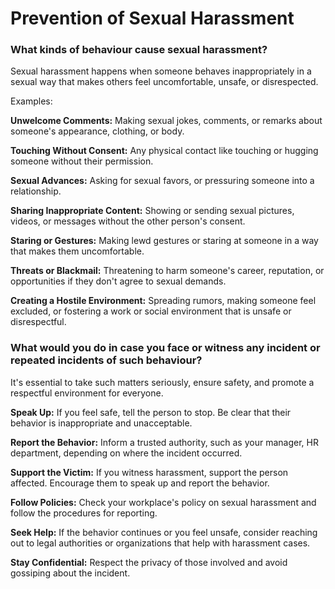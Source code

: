 
# Prevention of Sexual Harassment

### What kinds of behaviour cause sexual harassment?

Sexual harassment happens when someone behaves inappropriately in a sexual way that makes others feel uncomfortable, unsafe, or disrespected.

Examples:

**Unwelcome Comments:** Making sexual jokes, comments, or remarks about someone's appearance, clothing, or body.

**Touching Without Consent:** Any physical contact like touching or hugging someone without their permission.

**Sexual Advances:** Asking for sexual favors, or pressuring someone into a relationship.

**Sharing Inappropriate Content:** Showing or sending sexual pictures, videos, or messages without the other person's consent.

**Staring or Gestures:** Making lewd gestures or staring at someone in a way that makes them uncomfortable.

**Threats or Blackmail:** Threatening to harm someone's career, reputation, or opportunities if they don't agree to sexual demands.

**Creating a Hostile Environment:** Spreading rumors, making someone feel excluded, or fostering a work or social environment that is unsafe or disrespectful.


### What would you do in case you face or witness any incident or repeated incidents of such behaviour?

It's essential to take such matters seriously, ensure safety, and promote a respectful environment for everyone.

**Speak Up:** If you feel safe, tell the person to stop. Be clear that their behavior is inappropriate and unacceptable.

**Report the Behavior:** Inform a trusted authority, such as your manager, HR department, depending on where the incident occurred.

**Support the Victim:** If you witness harassment, support the person affected. Encourage them to speak up and report the behavior.

**Follow Policies:** Check your workplace's policy on sexual harassment and follow the procedures for reporting.

**Seek Help:** If the behavior continues or you feel unsafe, consider reaching out to legal authorities or organizations that help with harassment cases.

**Stay Confidential:** Respect the privacy of those involved and avoid gossiping about the incident.
